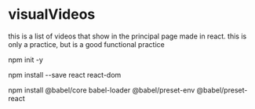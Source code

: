 # visualVideos
this is a list of videos that show in the principal page made in react. this is only a practice, but is a good functional practice

npm init -y

npm install --save react react-dom

npm install @babel/core babel-loader @babel/preset-env @babel/preset-react